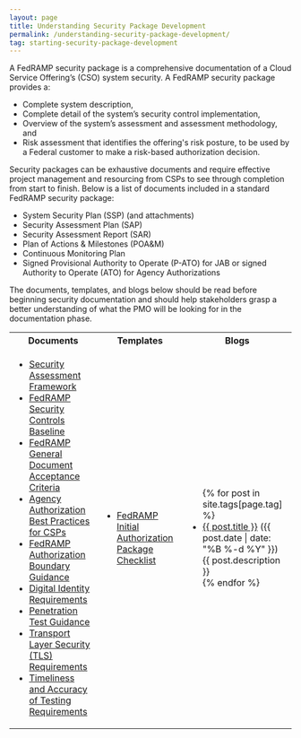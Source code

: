 ```yaml
---
layout: page
title: Understanding Security Package Development
permalink: /understanding-security-package-development/
tag: starting-security-package-development
---
```

<p>A FedRAMP security package is a comprehensive documentation of a Cloud Service Offering’s (CSO) system security. A FedRAMP security package provides a: </p>
<ul>
<li>Complete system description,</li>
<li>Complete detail of the system’s security control implementation,</li>
<li>Overview of the system’s assessment and assessment methodology, and</li>
<li>Risk assessment that identifies the offering's risk posture, to be used by a Federal customer to make a risk-based authorization decision.</li>
</ul>
<p>Security packages can be exhaustive documents and require effective project management and resourcing from CSPs to see through completion from start to finish. Below is a list of documents included in a standard FedRAMP security package:</p>
<ul>
<li>System Security Plan (SSP) (and attachments)</li>
<li>Security Assessment Plan (SAP)</li>
<li>Security Assessment Report (SAR)</li>
<li>Plan of Actions & Milestones (POA&M)</li>
<li>Continuous Monitoring Plan</li>
<li>Signed Provisional Authority to Operate (P-ATO) for JAB or signed Authority to Operate (ATO) for Agency Authorizations</li>
</ul>
<p>The documents, templates, and blogs below should be read before beginning security documentation and should help stakeholders grasp a better understanding of what the PMO will be looking for in the documentation phase.</p>
<table>
<tr>
<th>Documents</th>
<th>Templates</th>
<th>Blogs</th>
</tr>
<td>
<ul>
<li><a href="{{site.baseurl}}/assets/resources/documents/FedRAMP_Security_Assessment_Framework.pdf">Security Assessment Framework</a></li>
<li><a href="{{site.baseurl}}/assets/resources/documents/FedRAMP_Security_Controls_Baseline.xlsx">FedRAMP Security Controls Baseline</a></li>
<li><a href="{{site.baseurl}}/assets/resources/documents/FedRAMP_General_Document_Acceptance_Criteria.pdf">FedRAMP General Document Acceptance Criteria</a></li>
<li><a href="{{site.baseurl}}/assets/resources/documents/CSP_Agency_Authorization_Best_Practices_for_CSPs.pdf">Agency Authorization Best Practices for CSPs</a></li>
<li><a href="{{site.baseurl}}/assets/resources/documents/CSP_A_FedRAMP_Authorization_Boundary_Guidance.pdf">FedRAMP Authorization Boundary Guidance</a></li>
<li><a href="{{site.baseurl}}/assets/resources/documents/CSP_Digital_Identity_Requirements.pdf">Digital Identity Requirements</a></li>	
<li><a href="{{site.baseurl}}/assets/resources/documents/CSP_Penetration_Test_Guidance.pdf">Penetration Test Guidance</a></li>
<li><a href="{{site.baseurl}}/assets/resources/documents/CSP_TLS_Requirements.pdf">Transport Layer Security (TLS) Requirements</a></li>
<li><a href="{{site.baseurl}}/assets/resources/documents/CSP_Timeliness_and_Accuracy_of_Testing_Requirements.pdf">Timeliness and Accuracy of Testing Requirements</a></li>
</ul>
</td>
<td>
<ul>
<li><a href="{{site.baseurl}}/assets/resources/templates/FedRAMP-Initial-Authorization-Package-Checklist.xls">FedRAMP Initial Authorization Package Checklist</a></li>
</ul>
</td>
<td>
<ul>
{% for post in site.tags[page.tag] %}
  <li><a href="{{ post.url }}">{{ post.title }}</a> ({{ post.date | date: "%B %-d %Y" }})<br>
    {{ post.description }}
  </li>
{% endfor %}
</ul>
</td>

